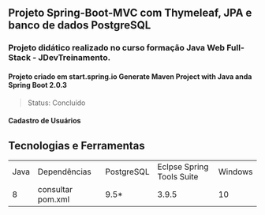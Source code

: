 
## Projeto Spring-Boot-MVC com Thymeleaf, JPA e banco de dados PostgreSQL
### Projeto didático realizado no curso formação Java Web Full-Stack - JDevTreinamento. 
#### Projeto criado em start.spring.io Generate Maven Project with Java anda Spring Boot 2.0.3
> Status: Concluído

#### Cadastro de Usuários

## Tecnologias e Ferramentas
<table>
  <tr> 
    <td>Java</td>
    <td>Dependências</td>
    <td>PostgreSQL</td>
    <td>Eclpse Spring Tools Suite</td>
    <td>Windows</td>
  </tr>
  <tr> 
    <td>8</td>
    <td>consultar pom.xml</td>
    <td>9.5*</td>
    <td>3.9.5</td>
    <td>10</td>
  </tr>
</table>
